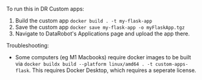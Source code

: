 To run this in DR Custom apps:
1. Build the custom app `docker build . -t my-flask-app`
2. Save the custom app `docker save my-flask-app -o myFlaskApp.tgz`
3. Navigate to DataRobot's Applications page and upload the app there.

Troubleshooting:
* Some computers (eg M1 Macbooks) require docker images to be built via `docker buildx build --platform linux/amd64 . -t custom-apps-flask`. This requires Docker Desktop, which requires a seperate license.
